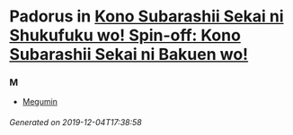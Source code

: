 # Padorus in [Kono Subarashii Sekai ni Shukufuku wo! Spin-off: Kono Subarashii Sekai ni Bakuen wo!](https://myanimelist.net/manga/89768/Kono_Subarashii_Sekai_ni_Shukufuku_wo_Spin-off__Kono_Subarashii_Sekai_ni_Bakuen_wo)

### M
* [Megumin](https://github.com/shadow578/Project-Padoru/blob/master/table-of-contents/characters/Megumin.md)

###### Generated on 2019-12-04T17:38:58
